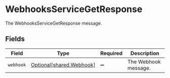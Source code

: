 # WebhooksServiceGetResponse

The WebhooksServiceGetResponse message.


## Fields

| Field                                                      | Type                                                       | Required                                                   | Description                                                |
| ---------------------------------------------------------- | ---------------------------------------------------------- | ---------------------------------------------------------- | ---------------------------------------------------------- |
| `webhook`                                                  | [Optional[shared.Webhook]](../../models/shared/webhook.md) | :heavy_minus_sign:                                         | The Webhook message.                                       |